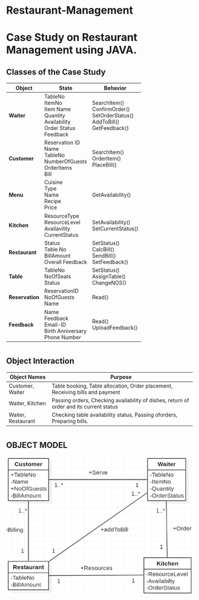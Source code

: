 # Restaurant-Management
# Case Study on Restaurant Management using JAVA.

## Classes of the Case Study

| **Object** | **State** | **Behavior** |
| --- | --- | --- |
| **Waiter** | TableNo<br/>ItemNo<br/>Item Name<br/>Quantity<br/>Availability<br/>Order Status<br/>Feedback | SearchItem() <br/> ConfirmOrder() <br/> SetOrderStatus() <br/> AddToBill() <br/> GetFeedback() |
| **Customer** | Reservation ID<br/>Name<br/>TableNo<br/>NumberOfGuests<br/>OrderItems<br/>Bill | SearchItem() <br/> OrderItem() <br/> PlaceBill() |
| **Menu** | Cuisine<br/>Type<br/>Name<br/>Recipe<br/>Price | GetAvailability()|
| **Kitchen** | ResourceType<br/>ResourceLevel<br/>Availavility<br/>CurrentStatus | SetAvailability() <br/> SetCurrentStatus()|
| **Restaurant** | Status<br/>Table No<br/>BillAmount<br/>Overall Feedback | SetStatus() <br/> CalcBill() <br/> SendBill() <br/> SetFeedback() |
| **Table** | TableNo<br/>NoOfSeats<br/>Status | SetStatus() <br/> AssignTable() <br/> ChangeNOS() |
| **Reservation** | ReservationID<br/>NoOfGuests<br/>Name | Read() |
| **Feedback** | Name<br/>Feedback<br/>Email-ID<br/>Birth Anniversary<br/>Phone Number | Read() <br/> UploadFeedback() |

#
## Object Interaction

| **Object Names** | **Purpose** |
| --- | --- |
| Customer, Waiter | Table booking, Table allocation, Order placement, Receiving bills and payment |
| Waiter, Kitchen | Passing orders, Checking availability of dishes, return of order and its current status |
| Waiter, Restaurant | Checking table availability status, Passing oforders, Preparing bills. |

#
## OBJECT MODEL

![Object Model](images/objectModel.png)
